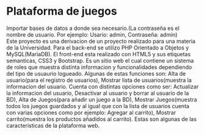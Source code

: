 # Plataforma de juegos 
Importar bases de datos a donde sea necesario.(La contraseña es el nombre de usuario. Por ejemplo: Usario: admin, Contraseña: admin)<br>
Este proyecto es una derivacion de un proyecto realizado para una materia de la Universidad. Para el back-end se utilizo PHP Orientado a Objetos y MySQL(MariaDB). El front-end esta realizado con HTML5 y sus etiquetas semanticas, CSS3 y Bootstrap. Es un sitio web el cual contiene un sistema de roles que muestra distinta informacion y funcionalidades dependiendo del tipo de usuaurio logueado. Algunas de estas funciones son: Alta de usuario(para el registro de usuarios), Mostrar lista de usuarios(muestra la informacion del usuario. Cuenta con distintas opciones como ser: Actualizar la informacion del usuario, Desactivar al usuario y borrar al usuario de la BD), Alta de Juegos(para añadir un juego a la BD), Mostrar Juegos(muestra todos los juegos guardados y al igual que con la lista de usuarios cuenta con varias opciones como por ejemplo: Agregar al carrito), Mostrar carrito(muestra los productos añadidos al carrito). Estas son algunas de las caracteristicas de la plataforma web.
